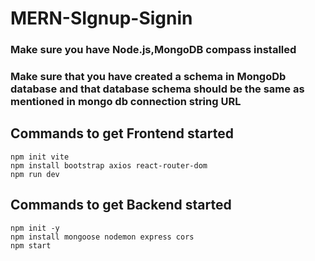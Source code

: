 <h1>MERN-SIgnup-Signin</h1>
<h3>Make sure you have Node.js,MongoDB compass installed</h3>
<h3>Make sure that you have created a schema in MongoDb database and that database schema should be the same as mentioned in mongo db connection string URL</h3>
<h2>Commands to get Frontend started</h3>
<pre><code>npm init vite
npm install bootstrap axios react-router-dom
npm run dev
</code></pre>

<h2>Commands to get Backend started</h3>
<pre><code>npm init -y
npm install mongoose nodemon express cors 
npm start
</code></pre>
